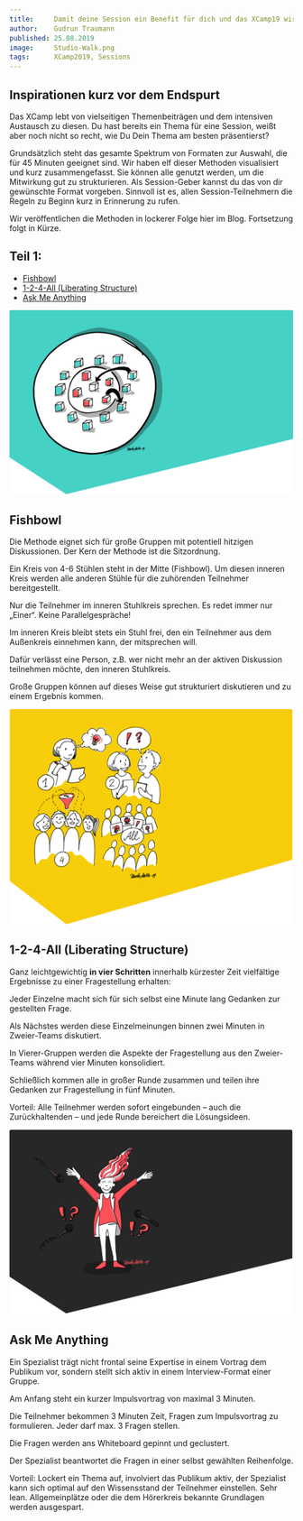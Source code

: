 ```yaml
---
title:     Damit deine Session ein Benefit für dich und das XCamp19 wird (Teil 1)
author:    Gudrun Traumann
published: 25.08.2019
image:     Studio-Walk.png
tags:      XCamp2019, Sessions
---
```


## Inspirationen kurz vor dem Endspurt
Das XCamp lebt von vielseitigen Themenbeiträgen und dem intensiven Austausch zu diesen. Du hast bereits ein Thema für
eine Session, weißt aber noch nicht so recht, wie Du Dein Thema am besten präsentierst?

Grundsätzlich steht das gesamte Spektrum von Formaten zur Auswahl, die für 45 Minuten geeignet sind. Wir haben elf
dieser Methoden visualisiert und kurz zusammengefasst. Sie können alle genutzt werden, um die Mitwirkung gut zu
strukturieren. Als Session-Geber kannst du das von dir gewünschte Format vorgeben. Sinnvoll ist es, allen
Session-Teilnehmern die Regeln zu Beginn kurz in Erinnerung zu rufen.

Wir veröffentlichen die Methoden in lockerer Folge hier im Blog. Fortsetzung folgt in Kürze.
<!--snip-->

## Teil 1:

- [Fishbowl](#fishbowl)
- [1-2-4-All (Liberating Structure)](#liberating-structure)
- [Ask Me Anything](#ask-me-anything)


<a name="ja-und-brainstorming"></a>
![Fishbowl](Fishbowl.png)

## Fishbowl
Die Methode eignet sich für große Gruppen mit potentiell hitzigen Diskussionen. Der Kern der Methode ist die Sitzordnung.

Ein Kreis von 4-6 Stühlen steht in der Mitte (Fishbowl). Um diesen inneren Kreis werden alle anderen Stühle für die
zuhörenden Teilnehmer bereitgestellt.

Nur die Teilnehmer im inneren Stuhlkreis sprechen. Es redet immer nur „Einer“. Keine Parallelgespräche!

Im inneren Kreis bleibt stets ein Stuhl frei, den ein Teilnehmer aus dem Außenkreis einnehmen kann, der mitsprechen will.

Dafür verlässt eine Person, z.B. wer nicht mehr an der aktiven Diskussion teilnehmen möchte, den inneren Stuhlkreis.

Große Gruppen können auf dieses Weise gut strukturiert diskutieren und zu einem Ergebnis kommen.


<a name="liberating-structure"></a>
![1-2-4-All (Liberating Structure)](Liberating-Structure.png)

## 1-2-4-All (Liberating Structure)
Ganz leichtgewichtig **in vier Schritten** innerhalb kürzester Zeit vielfältige Ergebnisse zu einer Fragestellung erhalten:

Jeder Einzelne macht sich für sich selbst eine Minute lang Gedanken zur gestellten Frage.

Als Nächstes werden diese Einzelmeinungen binnen zwei Minuten in Zweier-Teams diskutiert.

In Vierer-Gruppen werden die Aspekte der Fragestellung aus den Zweier-Teams während vier Minuten konsolidiert.

Schließlich kommen alle in großer Runde zusammen und teilen ihre Gedanken zur Fragestellung in fünf Minuten.

Vorteil: Alle Teilnehmer werden sofort eingebunden – auch die Zurückhaltenden – und jede Runde bereichert die Lösungsideen.

<a name="ask-me-anything"></a>
![Ask Me Anything](Ask-Me-Anything.png)

## Ask Me Anything
Ein Spezialist trägt nicht frontal seine Expertise in einem Vortrag dem Publikum vor, sondern stellt sich aktiv in einem
Interview-Format einer Gruppe.

Am Anfang steht ein kurzer Impulsvortrag von maximal 3 Minuten.

Die Teilnehmer bekommen 3 Minuten Zeit, Fragen zum Impulsvortrag zu formulieren. Jeder darf max. 3 Fragen stellen.

Die Fragen werden ans Whiteboard gepinnt und geclustert.

Der Spezialist beantwortet die Fragen in einer selbst gewählten Reihenfolge.

Vorteil: Lockert ein Thema auf, involviert das Publikum aktiv, der Spezialist kann sich optimal auf den Wissensstand der
Teilnehmer einstellen. Sehr lean. Allgemeinplätze oder die dem Hörerkreis bekannte Grundlagen werden ausgespart.
